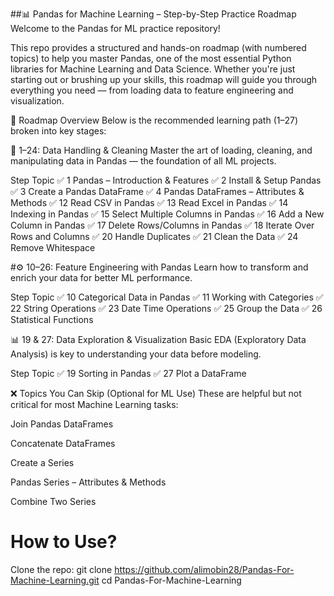##📊 Pandas for Machine Learning – Step-by-Step Practice Roadmap
Welcome to the Pandas for ML practice repository!

This repo provides a structured and hands-on roadmap (with numbered topics) to help you master Pandas, one of the most essential Python libraries for Machine Learning and Data Science. Whether you're just starting out or brushing up your skills, this roadmap will guide you through everything you need — from loading data to feature engineering and visualization.

🧭 Roadmap Overview
Below is the recommended learning path (1–27) broken into key stages:

🔹 1–24: Data Handling & Cleaning
Master the art of loading, cleaning, and manipulating data in Pandas — the foundation of all ML projects.

Step	Topic
✅ 1	Pandas – Introduction & Features
✅ 2	Install & Setup Pandas
✅ 3	Create a Pandas DataFrame
✅ 4	Pandas DataFrames – Attributes & Methods
✅ 12	Read CSV in Pandas
✅ 13	Read Excel in Pandas
✅ 14	Indexing in Pandas
✅ 15	Select Multiple Columns in Pandas
✅ 16	Add a New Column in Pandas
✅ 17	Delete Rows/Columns in Pandas
✅ 18	Iterate Over Rows and Columns
✅ 20	Handle Duplicates
✅ 21	Clean the Data
✅ 24	Remove Whitespace

#⚙️ 10–26: Feature Engineering with Pandas
Learn how to transform and enrich your data for better ML performance.

  Step  Topic
✅ 10 	Categorical Data in Pandas
✅ 11	  Working with Categories
✅ 22	  String Operations
✅ 23	  Date Time Operations
✅ 25	  Group the Data
✅ 26	  Statistical Functions

📊 19 & 27: Data Exploration & Visualization
Basic EDA (Exploratory Data Analysis) is key to understanding your data before modeling.

Step	Topic
✅ 19	Sorting in Pandas
✅ 27	Plot a DataFrame

❌ Topics You Can Skip (Optional for ML Use)
These are helpful but not critical for most Machine Learning tasks:

Join Pandas DataFrames

Concatenate DataFrames

Create a Series

Pandas Series – Attributes & Methods

Combine Two Series

# How to Use?
Clone the repo:
git clone https://github.com/alimobin28/Pandas-For-Machine-Learning.git
cd Pandas-For-Machine-Learning

